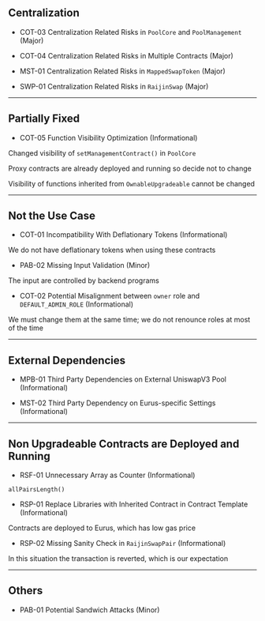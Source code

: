 ## Centralization

- COT-03 Centralization Related Risks in `PoolCore` and `PoolManagement` (Major)

- COT-04 Centralization Related Risks in Multiple Contracts (Major)

- MST-01 Centralization Related Risks in `MappedSwapToken` (Major)

- SWP-01 Centralization Related Risks in `RaijinSwap` (Major)

---

## Partially Fixed

- COT-05 Function Visibility Optimization (Informational)

Changed visibility of `setManagementContract()` in `PoolCore`

Proxy contracts are already deployed and running so decide not to change

Visibility of functions inherited from `OwnableUpgradeable` cannot be changed

---

## Not the Use Case

- COT-01 Incompatibility With Deflationary Tokens (Informational)

We do not have deflationary tokens when using these contracts

- PAB-02 Missing Input Validation (Minor)

The input are controlled by backend programs

- COT-02 Potential Misalignment between `owner` role and `DEFAULT_ADMIN_ROLE` (Informational)

We must change them at the same time; we do not renounce roles at most of the time

---

## External Dependencies

- MPB-01 Third Party Dependencies on External UniswapV3 Pool (Informational)

- MST-02 Third Party Dependency on Eurus-specific Settings (Informational)

---

## Non Upgradeable Contracts are Deployed and Running

- RSF-01 Unnecessary Array as Counter (Informational)

`allPairsLength()`

- RSP-01 Replace Libraries with Inherited Contract in Contract Template (Informational)

Contracts are deployed to Eurus, which has low gas price

- RSP-02 Missing Sanity Check in `RaijinSwapPair` (Informational)

In this situation the transaction is reverted, which is our expectation

---

## Others

- PAB-01 Potential Sandwich Attacks (Minor)
